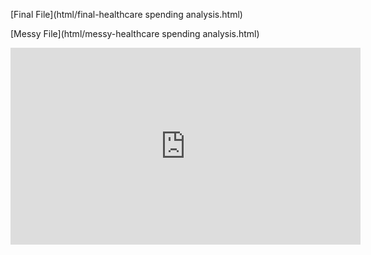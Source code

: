 [Final File](html/final-healthcare spending analysis.html)  

[Messy File](html/messy-healthcare spending analysis.html)  

<iframe width="560" height="315" src="https://www.youtube.com/watch?v=OggoaFAMA0k" title="YouTube video player" frameborder="0" allow="accelerometer; autoplay; clipboard-write; encrypted-media; gyroscope; picture-in-picture" allowfullscreen></iframe>